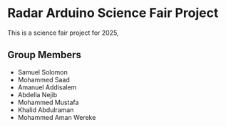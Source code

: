 # Radar Arduino Science Fair Project

This is a science fair project for 2025,

<!-- ## Goals -->

<!-- ## What does it do? -->

## Group Members

- Samuel Solomon
- Mohammed Saad
- Amanuel Addisalem
- Abdella Nejib
- Mohammed Mustafa
- Khalid Abdulraman
- Mohammed Aman Wereke
